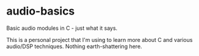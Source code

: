 audio-basics
============

Basic audio modules in C - just what it says.

This is a personal project that I'm using to learn more about C and various audio/DSP techniques. Nothing earth-shattering here.

